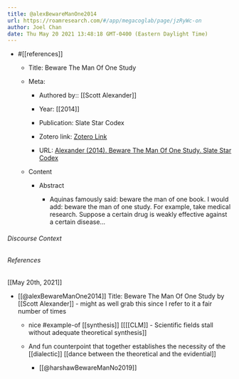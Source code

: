 ```yaml
---
title: @alexBewareManOne2014
url: https://roamresearch.com/#/app/megacoglab/page/jzRyWc-on
author: Joel Chan
date: Thu May 20 2021 13:48:18 GMT-0400 (Eastern Daylight Time)
---
```


- #[[references]]

    - Title: Beware The Man Of One Study

    - Meta:

        - Authored by:: [[Scott Alexander]]

        - Year: [[2014]]

        - Publication: Slate Star Codex

        - Zotero link: [Zotero Link](zotero://select/items/7_TMVSGAX9)

        - URL: [Alexander (2014). Beware The Man Of One Study. Slate Star Codex](https://slatestarcodex.com/2014/12/12/beware-the-man-of-one-study/)

    - Content

        - Abstract

            - Aquinas famously said: beware the man of one book. I would add: beware the man of one study. For example, take medical research. Suppose a certain drug is weakly effective against a certain disease…

###### Discourse Context



###### References

[[May 20th, 2021]]

- [[@alexBewareManOne2014]] Title: Beware The Man Of One Study by [[Scott Alexander]] - might as well grab this since I refer to it a fair number of times

    - nice #example-of [[synthesis]] [[[[CLM]] - Scientific fields stall without adequate theoretical synthesis]]

    - And fun counterpoint that together establishes the necessity of the [[dialectic]] [[dance between the theoretical and the evidential]]

        - [[@harshawBewareManNo2019]]
